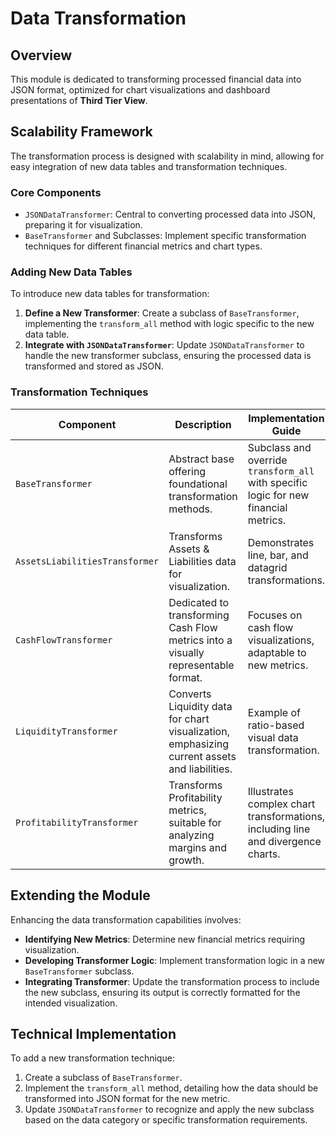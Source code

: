# Data Transformation 

## Overview

This module is dedicated to transforming processed financial data into JSON format, optimized for chart visualizations and dashboard presentations of **Third Tier View**. 

## Scalability Framework

The transformation process is designed with scalability in mind, allowing for easy integration of new data tables and transformation techniques.

### Core Components

- `JSONDataTransformer`: Central to converting processed data into JSON, preparing it for visualization.
- `BaseTransformer` and Subclasses: Implement specific transformation techniques for different financial metrics and chart types.

### Adding New Data Tables

To introduce new data tables for transformation:
1. **Define a New Transformer**: Create a subclass of `BaseTransformer`, implementing the `transform_all` method with logic specific to the new data table.
2. **Integrate with `JSONDataTransformer`**: Update `JSONDataTransformer` to handle the new transformer subclass, ensuring the processed data is transformed and stored as JSON.

### Transformation Techniques

| Component                | Description                                                                                       | Implementation Guide                                                                 |
|--------------------------|---------------------------------------------------------------------------------------------------|--------------------------------------------------------------------------------------|
| `BaseTransformer`        | Abstract base offering foundational transformation methods.                                       | Subclass and override `transform_all` with specific logic for new financial metrics. |
| `AssetsLiabilitiesTransformer` | Transforms Assets & Liabilities data for visualization.                                          | Demonstrates line, bar, and datagrid transformations.                                |
| `CashFlowTransformer`    | Dedicated to transforming Cash Flow metrics into a visually representable format.                 | Focuses on cash flow visualizations, adaptable to new metrics.                       |
| `LiquidityTransformer`   | Converts Liquidity data for chart visualization, emphasizing current assets and liabilities.     | Example of ratio-based visual data transformation.                                   |
| `ProfitabilityTransformer` | Transforms Profitability metrics, suitable for analyzing margins and growth.                     | Illustrates complex chart transformations, including line and divergence charts.     |

## Extending the Module

Enhancing the data transformation capabilities involves:
- **Identifying New Metrics**: Determine new financial metrics requiring visualization.
- **Developing Transformer Logic**: Implement transformation logic in a new `BaseTransformer` subclass.
- **Integrating Transformer**: Update the transformation process to include the new subclass, ensuring its output is correctly formatted for the intended visualization.

## Technical Implementation

To add a new transformation technique:
1. Create a subclass of `BaseTransformer`.
2. Implement the `transform_all` method, detailing how the data should be transformed into JSON format for the new metric.
3. Update `JSONDataTransformer` to recognize and apply the new subclass based on the data category or specific transformation requirements.

